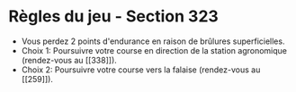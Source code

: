 # Règles du jeu - Section 323

- Vous perdez 2 points d'endurance en raison de brûlures superficielles.
- Choix 1: Poursuivre votre course en direction de la station agronomique (rendez-vous au [[338]]).
- Choix 2: Poursuivre votre course vers la falaise (rendez-vous au [[259]]).